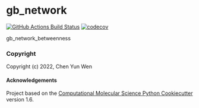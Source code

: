 gb_network
==============================
[//]: # (Badges)
[![GitHub Actions Build Status](https://github.com/REPLACE_WITH_OWNER_ACCOUNT/gb_network/workflows/CI/badge.svg)](https://github.com/REPLACE_WITH_OWNER_ACCOUNT/gb_network/actions?query=workflow%3ACI)
[![codecov](https://codecov.io/gh/REPLACE_WITH_OWNER_ACCOUNT/gb_network/branch/master/graph/badge.svg)](https://codecov.io/gh/REPLACE_WITH_OWNER_ACCOUNT/gb_network/branch/master)


gb_network_betweenness

### Copyright

Copyright (c) 2022, Chen Yun Wen


#### Acknowledgements
 
Project based on the 
[Computational Molecular Science Python Cookiecutter](https://github.com/molssi/cookiecutter-cms) version 1.6.
